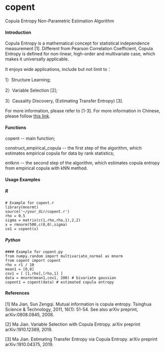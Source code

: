 # copent
Copula Entropy Non-Parametric Estimation Algorithm


#### Introduction
Copula Entropy is a mathematical concept for statistical independence measurement [1]. Different from Pearson Correlation Coefficient, Copula Entropy is defined for non-linear, high-order and multivariate case, which makes it universally applicable.

It enjoys wide applications, include but not limit to：

1）Structure Learning;

2）Variable Selection [2];

3）Causality Discovery, (Estimating Transfer Entropy) [3].

For more information, please refer to [1-3]. For more information in Chinese, please follow [this link](http://blog.sciencenet.cn/blog-3018268-978326.html).

#### Functions
copent -- main function;

construct_empirical_copula -- the first step of the algorithm, which estimates empirical copula for data by rank statistics;

entknn -- the second step of the algorithm, which estimates copula entropy from empirical copula with kNN method.

#### Usage Examples
##### R
```
# Example for copent.r
library(mnormt)
source('~/your_dir/copent.r')
rho = 0.5
sigma = matrix(c(1,rho,rho,1),2,2)
x = rmnorm(500,c(0,0),sigma)
ce1 = copent(x)
```
##### Python
```
#### Example for copent.py
from numpy.random import multivariate_normal as mnorm
from copent import copent
rho = r1 / 10
mean1 = [0,0]
cov1 = [ [1,rho],[rho,1] ]
data = mnorm(mean1,cov1, 200) # bivariate gaussian 
copent1 = copent(data) # estimated copula entropy

```

#### References
[1] Ma Jian, Sun Zengqi. Mutual information is copula entropy. Tsinghua Science & Technology, 2011, 16(1): 51-54. See also arXiv preprint, arXiv:0808.0845, 2008.

[2] Ma Jian. Variable Selection with Copula Entropy. arXiv preprint arXiv:1910.12389, 2019.

[3] Ma Jian. Estimating Transfer Entropy via Copula Entropy. arXiv preprint arXiv:1910.04375, 2019.
